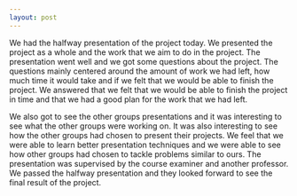 ```yaml
---
layout: post
---
```


We had the halfway presentation of the project today. We presented the project as a whole and the work that we aim to do in the project. The presentation went well and we got some questions about the project. The questions mainly centered around the amount of work we had left, how much time it would take and if we felt that we would be able to finish the project. We answered that we felt that we would be able to finish the project in time and that we had a good plan for the work that we had left. 

We also got to see the other groups presentations and it was interesting to see what the other groups were working on. It was also interesting to see how the other groups had chosen to present their projects. We feel that we were able to learn better presentation techniques and we were able to see how other groups had chosen to tackle problems similar to ours. The presentation was supervised by the course examiner and another professor. We passed the halfway presentation and they looked forward to see the final result of the project.
